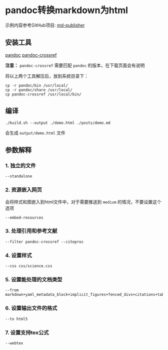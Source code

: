 # pandoc转换markdown为html

示例内容参考GitHub项目: [md-publisher](https://github.com/andremueller/md-publisher)

## 安装工具

[pandoc](https://github.com/jgm/pandoc/releases)
[pandoc-crossref](https://github.com/lierdakil/pandoc-crossref/releases/)

**注意：** `pandoc-crossref` 需要匹配 `pandoc` 的版本，在下载页面会有说明

将以上两个工具解压后，放到系统目录下：

```shell
cp -r pandoc/bin /usr/local/
cp -r pandoc/share /usr/local/
cp pandoc-crossref /usr/local/bin/
```

## 编译

```
./build.sh --output ./demo.html ./posts/demo.md
```

会生成 `output/demo.html` 文件


## 参数解释

### 1. 独立的文件

```
--standalone
```

### 2. 资源嵌入网页

会将样式和图嵌入到html文件中，对于需要推送到 `medium` 的情况，不要设置这个选项 

```
--embed-resources 
```

### 3. 处理引用和参考文献

```
--filter pandoc-crossref --citeproc 
```

### 4. 设置样式

```
--css css/science.css 
```

### 5. 设置能处理的文档类型

```
--from markdown+yaml_metadata_block+implicit_figures+fenced_divs+citations+table_captions 
```

### 6. 设置输出文件的格式

```
--to html5 
```

### 7. 设置支持tex公式

```
--webtex
```
